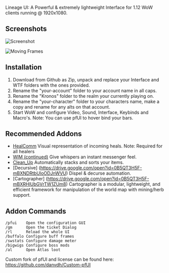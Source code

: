 Lineage UI: A Powerful & extremely lightweight Interface for 1.12 WoW clients running @ 1920x1080. 

## Screenshots
![Screenshot](http://i.imgur.com/AHY2YjX.jpg)

![Moving Frames](http://i.imgur.com/LVEsKsw.jpg)

## Installation
1. Download from Github as Zip, unpack and replace your Interface and WTF folders with the ones provided.
2. Rename the "your-account" folder to your account name in all caps.
3. Rename the "Kronos" folder to the realm your currently playing on.
4. Rename the "your-character" folder to your characters name, make a copy and rename for any alts on that account.
5. Start WoW and configure Video, Sound, Interface, Keybinds and Macro's.  Note: You can use pfUI to hover bind your bars.

## Recommended Addons
* [HealComm](https://github.com/Aviana/HealComm/releases) Visual representation of incoming heals. Note: Required for all healers
* [WIM (continued)](https://github.com/shirsig/WIM) Give whispers an instant messenger feel.
* [Clean_Up](https://github.com/shirsig/Clean_Up-lib) Automatically stacks and sorts your items.
* [Decursive] (https://drive.google.com/open?id=0B5QT3H5F-mBXNDRtbUloODJnWVU) Dispel & decurse automation.
* [Cartographer] (https://drive.google.com/open?id=0B5QT3H5F-mBXRHlUbGVrTW1ZUm8) Cartographer is a modular, lightweight, and efficient framework for manipulation of the world map with mining/herb support.

## Addon Commands

    /pfui    Open the configuration GUI
    /gm      Open the ticket Dialog
    /rl      Reload the whole UI
    /buffalo Configure buff frames
	/swstats Configure damage meter
	/bigwigs Configure boss mods
	/al      Open Atlas loot
	

Custom fork of pfUI and license can be found here: https://github.com/danvdh/Custom-pfUI







